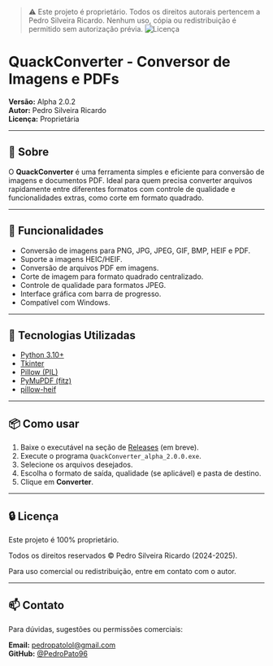 > ⚠️ Este projeto é proprietário. Todos os direitos autorais pertencem a Pedro Silveira Ricardo. Nenhum uso, cópia ou redistribuição é permitido sem autorização prévia.
![Licença](https://img.shields.io/badge/licença-Proprietária-red)

# QuackConverter - Conversor de Imagens e PDFs

**Versão:** Alpha 2.0.2  
**Autor:** Pedro Silveira Ricardo  
**Licença:** Proprietária

---

## 🐥 Sobre

O **QuackConverter** é uma ferramenta simples e eficiente para conversão de imagens e documentos PDF. Ideal para quem precisa converter arquivos rapidamente entre diferentes formatos com controle de qualidade e funcionalidades extras, como corte em formato quadrado.

---

## 🚀 Funcionalidades

- Conversão de imagens para PNG, JPG, JPEG, GIF, BMP, HEIF e PDF.
- Suporte a imagens HEIC/HEIF.
- Conversão de arquivos PDF em imagens.
- Corte de imagem para formato quadrado centralizado.
- Controle de qualidade para formatos JPEG.
- Interface gráfica com barra de progresso.
- Compatível com Windows.

---

## 🧠 Tecnologias Utilizadas

- [Python 3.10+](https://www.python.org/)
- [Tkinter](https://docs.python.org/3/library/tk.html)
- [Pillow (PIL)](https://pillow.readthedocs.io/)
- [PyMuPDF (fitz)](https://pymupdf.readthedocs.io/)
- [pillow-heif](https://github.com/strukturag/pillow-heif)

---

## 📦 Como usar

1. Baixe o executável na seção de [Releases](https://github.com/PedroPato96/ImgConverterAppTest/releases) (em breve).
2. Execute o programa `QuackConverter_alpha_2.0.0.exe`.
3. Selecione os arquivos desejados.
4. Escolha o formato de saída, qualidade (se aplicável) e pasta de destino.
5. Clique em **Converter**.

---

## 🔒 Licença

Este projeto é 100% proprietário.

Todos os direitos reservados © Pedro Silveira Ricardo (2024-2025).

Para uso comercial ou redistribuição, entre em contato com o autor.

---

## 📫 Contato

Para dúvidas, sugestões ou permissões comerciais:

**Email:** pedropatolol@gmail.com  
**GitHub:** [@PedroPato96](https://github.com/PedroPato96)

